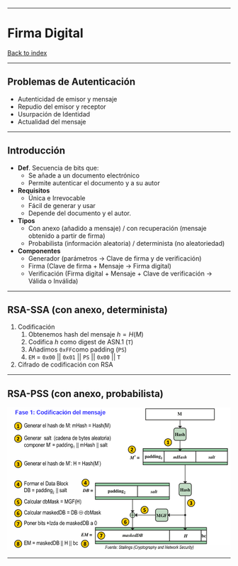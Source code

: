 
---
# Firma Digital

[Back to index](../README.md)

---
## Problemas de Autenticación
- Autenticidad de emisor y mensaje
- Repudio del emisor y receptor
- Usurpación de Identidad
- Actualidad del mensaje
---
## Introducción
- **Def**. Secuencia de bits que:
	- Se añade a un documento electrónico
	- Permite autenticar el documento y a su autor
- **Requisitos**
	- Única e Irrevocable
	- Fácil de generar y usar
	- Depende del documento y el autor.
- **Tipos**
	- Con anexo (añadido a mensaje) / con recuperación (mensaje obtenido a partir de firma)
	- Probabilista (información aleatoria) / determinista (no aleatoriedad)
- **Componentes**
	- Generador (parámetros -> Clave de firma y de verificación)
	- Firma (Clave de firma + Mensaje -> Firma digital)
	- Verificación (Firma digital + Mensaje + Clave de verificación -> Válida o Inválida)
---
## RSA-SSA (con anexo, determinista)
1. Codificación
	1. Obtenemos hash del mensaje $h = H(M)$
	2. Codifica $h$ como digest de ASN.1 (`T`)
	3. Añadimos `0xFF`como padding (`PS`)
	4. `EM` = `0x00` || `0x01` || `PS` || `0x00` || `T`
2. Cifrado de codificación con RSA
---
## RSA-PSS (con anexo, probabilista)
![](../assets/Pasted%20image%2020251022205208.png)

---